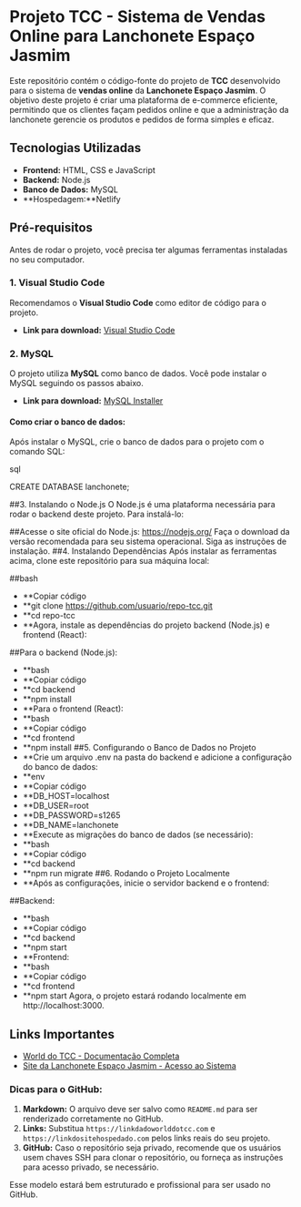 # Projeto TCC - Sistema de Vendas Online para Lanchonete Espaço Jasmim

Este repositório contém o código-fonte do projeto de **TCC** desenvolvido para o sistema de **vendas online** da **Lanchonete Espaço Jasmim**. O objetivo deste projeto é criar uma plataforma de e-commerce eficiente, permitindo que os clientes façam pedidos online e que a administração da lanchonete gerencie os produtos e pedidos de forma simples e eficaz.

## Tecnologias Utilizadas

- **Frontend:** HTML, CSS e JavaScript
- **Backend:** Node.js
- **Banco de Dados:** MySQL
- **Hospedagem:**Netlify 

## Pré-requisitos

Antes de rodar o projeto, você precisa ter algumas ferramentas instaladas no seu computador.

### 1. Visual Studio Code

Recomendamos o **Visual Studio Code** como editor de código para o projeto.

- **Link para download:** [Visual Studio Code](https://code.visualstudio.com/)

### 2. MySQL

O projeto utiliza **MySQL** como banco de dados. Você pode instalar o MySQL seguindo os passos abaixo.

- **Link para download:** [MySQL Installer](https://dev.mysql.com/downloads/installer/)

#### Como criar o banco de dados:
Após instalar o MySQL, crie o banco de dados para o projeto com o comando SQL:

sql 

CREATE DATABASE lanchonete;

##3. Instalando o Node.js
O Node.js é uma plataforma necessária para rodar o backend deste projeto. Para instalá-lo:

##Acesse o site oficial do Node.js: https://nodejs.org/
Faça o download da versão recomendada para seu sistema operacional.
Siga as instruções de instalação.
##4. Instalando Dependências
Após instalar as ferramentas acima, clone este repositório para sua máquina local:

##bash
- **Copiar código
- **git clone https://github.com/usuario/repo-tcc.git
- **cd repo-tcc
- **Agora, instale as dependências do projeto backend (Node.js) e frontend (React):

##Para o backend (Node.js):
- **bash
- **Copiar código
- **cd backend
- **npm install
- **Para o frontend (React):
- **bash
- **Copiar código
- **cd frontend
- **npm install
##5. Configurando o Banco de Dados no Projeto
- **Crie um arquivo .env na pasta do backend e adicione a configuração do banco de dados:
- **env
- **Copiar código
- **DB_HOST=localhost
- **DB_USER=root
- **DB_PASSWORD=s1265
- **DB_NAME=lanchonete
- **Execute as migrações do banco de dados (se necessário):
- **bash
- **Copiar código
- **cd backend
- **npm run migrate
##6. Rodando o Projeto Localmente
- **Após as configurações, inicie o servidor backend e o frontend:

##Backend:
- **bash
- **Copiar código
- **cd backend
- **npm start
- **Frontend:
- **bash
- **Copiar código
- **cd frontend
- **npm start
Agora, o projeto estará rodando localmente em http://localhost:3000.

## Links Importantes

- [World do TCC - Documentação Completa](https://docs.google.com/document/d/1C1xGlQ7D48dGEjzih7nDFeEraCE7HPAT/edit?usp=sharing&ouid=103039358260410191770&rtpof=true&sd=true)
- [Site da Lanchonete Espaço Jasmim - Acesso ao Sistema](https://lanchonetejasmim.netlify.app)


### Dicas para o GitHub:

1. **Markdown:** O arquivo deve ser salvo como `README.md` para ser renderizado corretamente no GitHub.
2. **Links:** Substitua `https://linkdadoworlddotcc.com` e `https://linkdositehospedado.com` pelos links reais do seu projeto.
3. **GitHub:** Caso o repositório seja privado, recomende que os usuários usem chaves SSH para clonar o repositório, ou forneça as instruções para acesso privado, se necessário.

Esse modelo estará bem estruturado e profissional para ser usado no GitHub.













